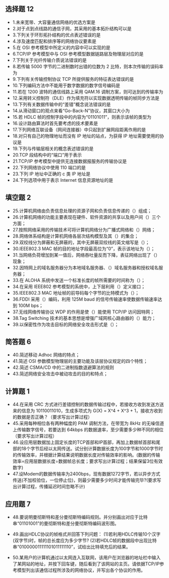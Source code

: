 ## 选择题 12
- 1.未来宽带、大容量通信网络的优选方案是
- 2.对于点到点线路的通信子网，其采用的基本拓扑结构可以是
- 3.下列关于环形拓扑结构的优点表述错误的是
- 4.涉及速度匹配和排序等的网络协议要素是
- 5.在 OSI 参考模型中所定义的内容中可以实现的是
- 6.TCP/IP 参考模型中与 OSI 参考模型数据链路层及物理层对应的是
- 7.下列关于光纤传输介质说法错误的是
- 8.若传输 5000 字节的二进制数时出错的位数为 2 比特，则本次传输的误码率为
- 9.下列有关传输控制协议 TCP 所提供服务的特征表达错误的是
- 10.下列编码方法中不能用于数字数据的数字信号编码是
- 11.若在 1200 波特的通信线路上采用 QAM.16 调制方案，则可达到的传输率为
- 12.采用转义控制符（DLE）作为填充符以实现数据透明传输的帧同步方法是
- 13.下列有关数据传输中的“差错”概念说法错误的是
- 14.从滑动窗口的观点来看“Go-Back-N”协议，其窗口大小为
- 15.若 HDLC 帧的控制字段中的内容为“01101011”，则表示该帧的类型为
- 16.设计路由算法时首先要考虑的技术要素是
- 17.下列网络互联设备（网间连接器）中只起到扩展网段距离作用的是
- 18.对只有自己的物理地址而没有 IP 地址的站点，为获得 IP 地址需要使用的协议是
- 19.下列与传输层相关的概念表述错误的是
- 20.TCP 段结构中的“端口”用于表示
- 21.TCP/IP 参考模型中提供无连接数据报服务的传输协议是
- 22.下列网络协议中使用 110 端口的是
- 23.下列 IP 地址中正确的 c 类 IP 地址是
- 24.下列选项中用于表示 Internet 信息资源地址的是

## 填空题 2
- 25.计算机网络由负责信息处理的资源子网和负责信息传递的（）组成；
- 26.计算机网络的功能主要表现在硬件、软件资源的共享以及用户间（）三个方面；
- 27.按照网络采用的传输技术可将计算机网络分为广播式网络和（）网络；
- 28.网络体系结构是计算机网络各层次结构模型及其（）的集合；
- 29.双绞线分为屏蔽和无屏蔽的，其中无屏蔽双绞线的英文缩写是（）；
- 30.IEEE802.3 MAC 帧的目的地址字段最高位为“0”，表示该地址为（）；
- 31.当网络负荷增加到某一值后，网络吞吐量反而下降，表征网络出现了（）现象；
- 32.因特网上的域名服务器分为本地域名服务器、（）域名服务器和授权域名服务器；
- 33.在 ALOHA 系统中发送一个标准长度的帧所需要的时间称为（）；
- 34.在采用 IEEE802 参考模型的系统中，上下层利用（）定义接口；
- 35.IEEE802.3 MAC 地址帧的前导码每个字节的比特模式为（）；
- 36.FDDI 采用（）编码，利用 125M baud 的信号传输速率使数据传输速率达到 100M bps；
- 37.无线网络传输协议 WDP 的作用是使（）能使用 TCP/IP 访问因特网；
- 38.Tag Switching 技术的基本思想是增强广域网核心路由器的（）能力；
- 39.以保密性作为攻击目标的网络安全攻击形式是（）；

## 简答题 6
- 40.简述移动 Adhoc 网络的特点；
- 41.简述 OSI 参数模型物理层的主要功能及该层协议规定的四个特性；
- 42.简述 CSMA/CD 中的二进制指数退避算法的规则
- 43.简述网络安全攻击中被动攻击的目的和特点；

## 计算题 1
- 44.在采用 CRC 方式进行差错控制的数据传输过程中，若接收方收到发送方送来的信息为 10110011010，生成多项式为 G(X) = X^4 + X^3 + 1，接收方收到的数据是否正确？（要求写出计算过程）
- 45.采用每种相位各有两种幅度的 PAM 调制方法，在带宽为 8kHz 的无噪信道上传输数字信号，若要达到 64kbps 的数据速率，至少需要多少种不同的相位（要求写出计算过程）
- 46.设应用层数据加上固定长度的TCP首部和IP首部，再加上数据帧首部和尾部的18个字节后经以太网传送。试分别计算数据长度为100字节和1000字节时的传输效率，并根据计算结果说明数据长度对传输效率的影响。(数据的传输效率=应用层数据长度÷数据帧总长度；要求写出计算过程；结果保留3位有效数字)
- 47.设Modem的数据传输率为2400bps，现有数据1272字节，若以异步方式传送(不加校验位，一位停止位)，则最少需要多少时间才能传输完毕?(要求写出计算过程，传播延迟时间忽略不计)

## 应用题 7
- 48.要说明曼彻斯特和差分曼彻斯特编码规则。并分别画出对应于比特串“01101001”的曼彻斯特和差分曼彻斯特编码波形图。
- 49.画出HDLC协议的帧格式并回答下列问题：
    (1)若利用HDLC传输10个汉字(双字节)时，帧的总长度应为多少字节?
    (2)若HDLC帧的数据段中出现比特串“010000011111101011111110”，试给出比特填充后的结果。

- 50.某用户的计算机通过以太网连入互联网，该用户在浏览器的地址栏中输入了某网站的地址，并按下回车键，随后看到了该网站的主页。请依据TCP/IP参考模型列出该通信过程所涉及的网络协议，并写出各个协议的作用。